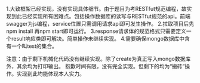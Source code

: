 1.大致框架已经实现，没有实现具体细节。由于题目为考RESTfut规范编程，故实现到此已经实现所有困难点。包括操作数据库的读写与RESTfut规范的api。前端swagger为js编程，service位置只需调用请求api即可发生操作。
2.拉取项目后先npm install 再npm start即可运行。
3.response请求体的规范格式只需要定义一个result响应类即可解决。简单操作未继续实现。
4.需要确保mongo数据库中含有一个叫test的集合。

注意：由于剩下机械化代码没有继续实现。除了create为真正写入mongo数据库外，其余均为打印输出。
抱歉时间有限，没有完全实现。但剩下的均为“搬砖”操作。实现到此均能体现本人实力。